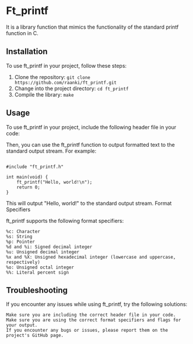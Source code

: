 # Ft_printf

It is a library function that mimics the functionality of the standard printf function in C.

## Installation

To use ft_printf in your project, follow these steps:

1. Clone the repository: `git clone https://github.com/raanki/ft_printf.git`
2. Change into the project directory: `cd ft_printf`
3. Compile the library: `make`

## Usage

To use ft_printf in your project, include the following header file in your code:


Then, you can use the ft_printf function to output formatted text to the standard output stream. For example:

```

#include "ft_printf.h"

int main(void) {
    ft_printf("Hello, world!\n");
    return 0;
}
```

This will output "Hello, world!" to the standard output stream.
Format Specifiers

ft_printf supports the following format specifiers:

    %c: Character
    %s: String
    %p: Pointer
    %d and %i: Signed decimal integer
    %u: Unsigned decimal integer
    %x and %X: Unsigned hexadecimal integer (lowercase and uppercase, respectively)
    %o: Unsigned octal integer
    %%: Literal percent sign


## Troubleshooting

If you encounter any issues while using ft_printf, try the following solutions:

    Make sure you are including the correct header file in your code.
    Make sure you are using the correct format specifiers and flags for your output.
    If you encounter any bugs or issues, please report them on the project's GitHub page.
